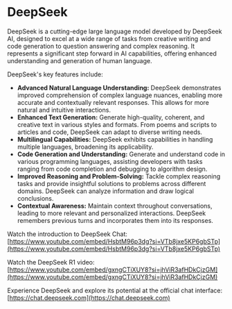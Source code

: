 # DeepSeek

DeepSeek is a cutting-edge large language model developed by DeepSeek AI, designed to excel at a wide range of tasks from creative writing and code generation to question answering and complex reasoning. It represents a significant step forward in AI capabilities, offering enhanced understanding and generation of human language.

DeepSeek's key features include:

  * **Advanced Natural Language Understanding:** DeepSeek demonstrates improved comprehension of complex language nuances, enabling more accurate and contextually relevant responses. This allows for more natural and intuitive interactions.
  * **Enhanced Text Generation:** Generate high-quality, coherent, and creative text in various styles and formats. From poems and scripts to articles and code, DeepSeek can adapt to diverse writing needs.
  * **Multilingual Capabilities:** DeepSeek exhibits capabilities in handling multiple languages, broadening its applicability.
  * **Code Generation and Understanding:** Generate and understand code in various programming languages, assisting developers with tasks ranging from code completion and debugging to algorithm design.
  * **Improved Reasoning and Problem-Solving:** Tackle complex reasoning tasks and provide insightful solutions to problems across different domains. DeepSeek can analyze information and draw logical conclusions.
  * **Contextual Awareness:** Maintain context throughout conversations, leading to more relevant and personalized interactions. DeepSeek remembers previous turns and incorporates them into its responses.

Watch the introduction to DeepSeek Chat: [https://www.youtube.com/embed/HsbtM96p3dg?si=VTb8jxe5KP6gbSTp](https://www.youtube.com/embed/HsbtM96p3dg?si=VTb8jxe5KP6gbSTp)


Watch the DeepSeek R1 video: [https://www.youtube.com/embed/gxngCTiXUY8?si=jhViR3afHDkCjzGM](https://www.youtube.com/embed/gxngCTiXUY8?si=jhViR3afHDkCjzGM)


Experience DeepSeek and explore its potential at the official chat interface: [https://chat.deepseek.com](https://chat.deepseek.com)
